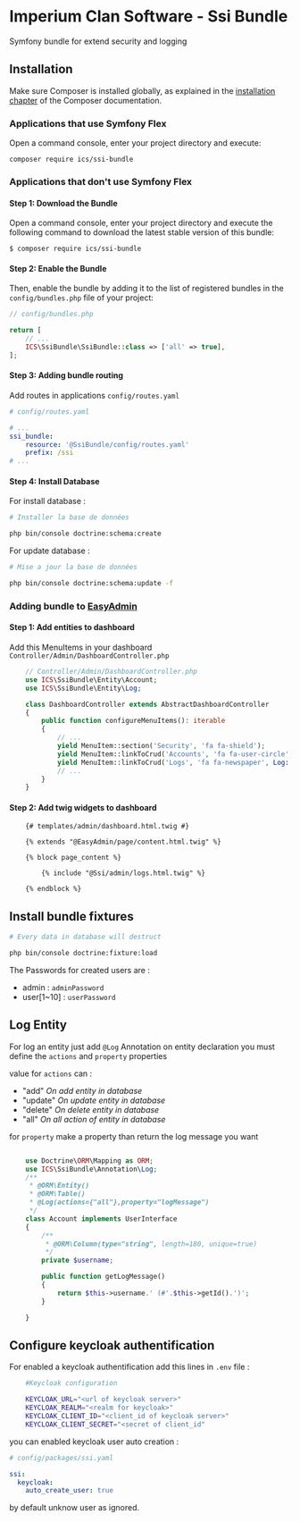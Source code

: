 # Imperium Clan Software - Ssi Bundle

Symfony bundle for extend security and logging

## Installation


Make sure Composer is installed globally, as explained in the
[installation chapter](https://getcomposer.org/doc/00-intro.md)
of the Composer documentation.

### Applications that use Symfony Flex

Open a command console, enter your project directory and execute:

```console
composer require ics/ssi-bundle
```

### Applications that don't use Symfony Flex

#### Step 1: Download the Bundle

Open a command console, enter your project directory and execute the
following command to download the latest stable version of this bundle:

```console
$ composer require ics/ssi-bundle
```

#### Step 2: Enable the Bundle

Then, enable the bundle by adding it to the list of registered bundles
in the `config/bundles.php` file of your project:

```php
// config/bundles.php

return [
    // ...
    ICS\SsiBundle\SsiBundle::class => ['all' => true],
];
```

#### Step 3: Adding bundle routing

Add routes in applications `config/routes.yaml`

```yaml
# config/routes.yaml

# ...
ssi_bundle:
    resource: '@SsiBundle/config/routes.yaml'
    prefix: /ssi
# ...
```

#### Step 4: Install Database

For install database :

```bash
# Installer la base de données

php bin/console doctrine:schema:create

```

For update database :

```bash
# Mise a jour la base de données

php bin/console doctrine:schema:update -f

```

### Adding bundle to [EasyAdmin](https://symfony.com/doc/current/bundles/EasyAdminBundle/index.html)

#### Step 1: Add entities to dashboard

Add this MenuItems in your dashboard `Controller/Admin/DashboardController.php`

```php
    // Controller/Admin/DashboardController.php
    use ICS\SsiBundle\Entity\Account;
    use ICS\SsiBundle\Entity\Log;

    class DashboardController extends AbstractDashboardController
    {
        public function configureMenuItems(): iterable
        {
            // ...
            yield MenuItem::section('Security', 'fa fa-shield');
            yield MenuItem::linkToCrud('Accounts', 'fa fa-user-circle', Account::class);
            yield MenuItem::linkToCrud('Logs', 'fa fa-newspaper', Log::class);
            // ...
        }
    }
```

#### Step 2: Add twig widgets to dashboard

```twig
    {# templates/admin/dashboard.html.twig #}

    {% extends "@EasyAdmin/page/content.html.twig" %}

    {% block page_content %}

        {% include "@Ssi/admin/logs.html.twig" %}

    {% endblock %}

```

## Install bundle fixtures


```bash
# Every data in database will destruct

php bin/console doctrine:fixture:load

```

The Passwords for created users are :

- admin : `adminPassword`
- user[1~10] : `userPassword`

## Log Entity

For log an entity just add `@Log` Annotation on entity declaration
you must define the `actions` and `property` properties

value for `actions` can :

- "add" _On add entity in database_
- "update" _On update entity in database_
- "delete" _On delete entity in database_
- "all" _On all action of entity in database_

for `property` make a property than return the log message you want

```php

    use Doctrine\ORM\Mapping as ORM;
    use ICS\SsiBundle\Annotation\Log;
    /**
     * @ORM\Entity()
     * @ORM\Table()
     * @Log(actions={"all"},property="logMessage")
     */
    class Account implements UserInterface
    {
        /**
         * @ORM\Column(type="string", length=180, unique=true)
         */
        private $username;

        public function getLogMessage()
        {
            return $this->username.' (#'.$this->getId().')';
        }

    }
```

## Configure keycloak authentification

For enabled a keycloak authentification add this lines in `.env` file :

```bash
    #Keycloak configuration

    KEYCLOAK_URL="<url of keycloak server>"
    KEYCLOAK_REALM="<realm for keycloak>"
    KEYCLOAK_CLIENT_ID="<client_id of keycloak server>"
    KEYCLOAK_CLIENT_SECRET="<secret of client_id"

```

you can enabled keycloak user auto creation :

```yaml
# config/packages/ssi.yaml

ssi:
  keycloak:
    auto_create_user: true

```

by default unknow user as ignored.
